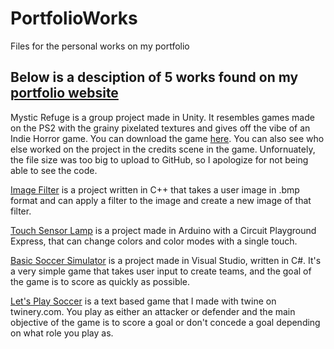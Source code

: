# PortfolioWorks
Files for the personal works on my portfolio

## Below is a desciption of 5 works found on my [portfolio website](https://haydenradloff.wixsite.com/portfolio)

Mystic Refuge is a group project made in Unity. It resembles games made on the PS2 with the grainy pixelated textures and gives off the vibe of an Indie Horror game. You can download the game [here](https://mole-hole.itch.io/mystic-refuge). You can also see who else worked on the project in the credits scene in the game. Unfornuately, the file size was too big to upload to GitHub, so I apologize for not being able to see the code.

[Image Filter](https://github.com/radloffh01/PortfolioWorks/tree/main/Final) is a project written in C++ that takes a user image in .bmp format and can apply a filter to the image
and create a new image of that filter.

[Touch Sensor Lamp](https://github.com/radloffh01/PortfolioWorks/blob/main/project_two.ino) is a project made in Arduino with a Circuit Playground Express, that can change colors and color
modes with a single touch.

[Basic Soccer Simulator](https://github.com/radloffh01/PortfolioWorks/tree/main/Final) is a project made in Visual Studio, written in C#. It's a very simple game that takes user 
input to create teams, and the goal of the game is to score as quickly as possible.

[Let's Play Soccer](https://github.com/radloffh01/PortfolioWorks/blob/main/Let_s%20Play%20Soccer.html) is a text based game that I made with twine on twinery.com. You play as either an attacker or defender and the main objective of the game is to score a goal or don't concede a goal depending on what role you play as.
